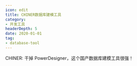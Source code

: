 ```yaml
---
icon: edit
title: CHINER数据库建模工具
category: 
- 开发工具
headerDepth: 5
date: 2020-01-01
tag:
- database-tool
---
```


<!-- more -->

CHINER: 干掉 PowerDesigner，这个国产数据库建模工具很强！
